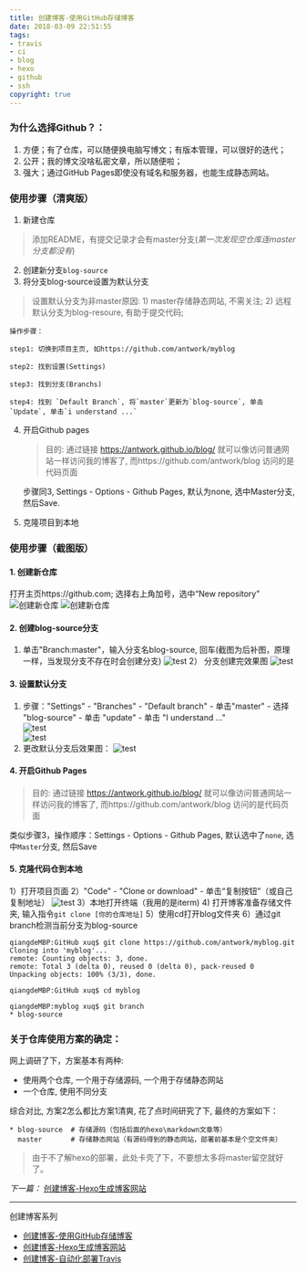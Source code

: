 ```yaml
---
title: 创建博客-使用GitHub存储博客
date: 2018-03-09 22:51:55
tags:
- travis
- ci
- blog
- hexo
- github
- ssh
copyright: true
---
```







### 为什么选择Github？：
1. 方便；有了仓库，可以随便换电脑写博文；有版本管理，可以很好的迭代；
2. 公开；我的博文没啥私密文章，所以随便啦；
3. 强大；通过GitHub Pages即使没有域名和服务器，也能生成静态网站。

### 使用步骤（清爽版）
1. 新建仓库
> 添加README，有提交记录才会有master分支(*第一次发现空仓库连master分支都没有*)

2. 创建新分支`blog-source`
3. 将分支blog-source设置为默认分支
> 设置默认分支为非master原因: 1) master存储静态网站, 不需关注; 2) 远程默认分支为blog-resoure, 有助于提交代码; 	

	操作步骤：
	
	step1: 切换到项目主页, 如https://github.com/antwork/myblog
	
	step2: 找到设置(Settings)
	
	step3: 找到分支(Branchs)
	
	step4: 找到 `Default Branch`, 将`master`更新为`blog-source`, 单击`Update`, 单击`i understand ...`

	
4. 开启Github pages
   > 目的: 通过链接 https://antwork.github.io/blog/ 就可以像访问普通网站一样访问我的博客了, 而https://github.com/antwork/blog 访问的是代码页面
	
	步骤同3, Settings - Options - Github Pages, 默认为none, 选中Master分支, 然后Save.

5. 克隆项目到本地


### 使用步骤（截图版）

#### 1. 创建新仓库	
打开主页https://github.com; 选择右上角加号，选中“New repository"
![创建新仓库](/blog/assets/githubblog/github_blog0.png)
![创建新仓库](/blog/assets/githubblog/github_blog1.png)

#### 2. 创建blog-source分支	
   1) 单击"Branch:master"，输入分支名blog-source, 回车(截图为后补图，原理一样，当发现分支不存在时会创建分支) 
![test](/blog/assets/githubblog/github_blog2.png)
	2） 分支创建完效果图 
![test](/blog/assets/githubblog/github_blog3.png)

#### 3. 设置默认分支
			
1) 步骤："Settings" - "Branches" - "Default branch" - 单击"master" - 选择 "blog-source" - 单击 "update" - 单击 "I understand ..."	
![test](/blog/assets/githubblog/github_blog4.png)	
![test](/blog/assets/githubblog/github_blog5.png)
2) 更改默认分支后效果图：
![test](/blog/assets/githubblog/github_blog6.png)

#### 4. 开启Github Pages
> 目的: 通过链接 https://antwork.github.io/blog/ 就可以像访问普通网站一样访问我的博客了, 而https://github.com/antwork/blog 访问的是代码页面

类似步骤3，操作顺序：Settings - Options - Github Pages, 默认选中了`none`, 选中`Master`分支, 然后Save

#### 5. 克隆代码仓到本地		
1）打开项目页面
2）"Code" - "Clone or download" - 单击“复制按钮”（或自己复制地址）
![test](/blog/assets/githubblog/github_blog7.png)
3）本地打开终端（我用的是iterm)
4) 打开博客准备存储文件夹, 输入指令`git clone [你的仓库地址]`
5）使用cd打开blog文件夹
6）通过git branch检测当前分支为blog-source

```
qiangdeMBP:GitHub xuq$ git clone https://github.com/antwork/myblog.git
Cloning into 'myblog'...
remote: Counting objects: 3, done.
remote: Total 3 (delta 0), reused 0 (delta 0), pack-reused 0
Unpacking objects: 100% (3/3), done.

qiangdeMBP:GitHub xuq$ cd myblog

qiangdeMBP:myblog xuq$ git branch
* blog-source
```

### 关于仓库使用方案的确定：
网上调研了下，方案基本有两种:
		
* 使用两个仓库, 一个用于存储源码, 一个用于存储静态网站	
* 一个仓库, 使用不同分支	

综合对比, 方案2怎么都比方案1清爽, 花了点时间研究了下, 最终的方案如下：

```
* blog-source  # 存储源码（包括后面的hexo\markdown文章等）
  master       # 存储静态网站（有源码得到的静态网站，部署前基本是个空文件夹）
```
> 由于不了解hexo的部署，此处卡壳了下，不要想太多将master留空就好了。


*下一篇：* [创建博客-Hexo生成博客网站](/blog/2018/03/09/blog3/)

---
创建博客系列

* [创建博客-使用GitHub存储博客](/blog/2018/03/09/blog2/)
* [创建博客-Hexo生成博客网站](/blog/2018/03/09/blog3/)
* [创建博客-自动化部署Travis](/blog/2018/03/09/blog4/)